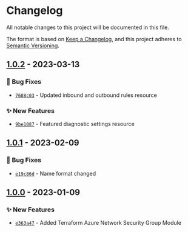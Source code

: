 # Changelog
All notable changes to this project will be documented in this file.

The format is based on [Keep a Changelog](https://keepachangelog.com/en/1.0.0/),
and this project adheres to [Semantic Versioning](https://semver.org/spec/v2.0.0.html).

## [1.0.2] - 2023-03-13
### :bug: Bug Fixes
- [`7688c03`](https://github.com/clouddrove/terraform-azure-network-security-group/commit/7688c0369ab9d520bd0024b40c54b4756a72c390) - Updated inbound and outbound rules resource

### :sparkles: New Features
- [`9be1087`](https://github.com/clouddrove/terraform-azure-network-security-group/commit/9be1087d4523b29bda3597d068a050fd66add0a3) - Featured diagnostic settings resource

## [1.0.1] - 2023-02-09
### :bug: Bug Fixes
- [`e19c86d`](https://github.com/clouddrove/terraform-azure-network-security-group/commit/e19c86dc435cd07c1cf3addddb52bec6ea03a1ee) - Name format changed

## [1.0.0] - 2023-01-09
### :sparkles: New Features
- [`e363a47`](https://github.com/clouddrove/terraform-azure-network-security-group/commit/e363a47f4e5e33a42621811fb27e1a36533c873d) - Added Terraform Azure Network Security Group Module


[1.0.0]: https://github.com/clouddrove/terraform-azure-network-security-group/compare/1.0.0...master
[1.0.1]: https://github.com/clouddrove/terraform-azure-network-security-group/compare/1.0.0...1.0.1
[1.0.2]: https://github.com/clouddrove/terraform-azure-network-security-group/compare/1.0.1...1.0.2
